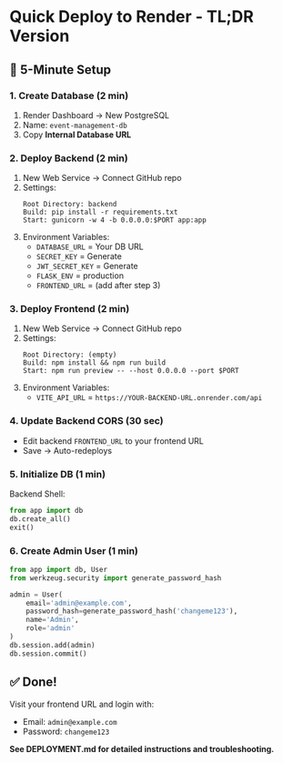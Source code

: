 # Quick Deploy to Render - TL;DR Version

## 🚀 5-Minute Setup

### 1. Create Database (2 min)

1. Render Dashboard → New PostgreSQL
2. Name: `event-management-db`
3. Copy **Internal Database URL**

### 2. Deploy Backend (2 min)

1. New Web Service → Connect GitHub repo
2. Settings:
   ```
   Root Directory: backend
   Build: pip install -r requirements.txt
   Start: gunicorn -w 4 -b 0.0.0.0:$PORT app:app
   ```
3. Environment Variables:
   - `DATABASE_URL` = Your DB URL
   - `SECRET_KEY` = Generate
   - `JWT_SECRET_KEY` = Generate
   - `FLASK_ENV` = production
   - `FRONTEND_URL` = (add after step 3)

### 3. Deploy Frontend (2 min)

1. New Web Service → Connect GitHub repo
2. Settings:
   ```
   Root Directory: (empty)
   Build: npm install && npm run build
   Start: npm run preview -- --host 0.0.0.0 --port $PORT
   ```
3. Environment Variables:
   - `VITE_API_URL` = `https://YOUR-BACKEND-URL.onrender.com/api`

### 4. Update Backend CORS (30 sec)

- Edit backend `FRONTEND_URL` to your frontend URL
- Save → Auto-redeploys

### 5. Initialize DB (1 min)

Backend Shell:

```python
from app import db
db.create_all()
exit()
```

### 6. Create Admin User (1 min)

```python
from app import db, User
from werkzeug.security import generate_password_hash

admin = User(
    email='admin@example.com',
    password_hash=generate_password_hash('changeme123'),
    name='Admin',
    role='admin'
)
db.session.add(admin)
db.session.commit()
```

## ✅ Done!

Visit your frontend URL and login with:

- Email: `admin@example.com`
- Password: `changeme123`

**See DEPLOYMENT.md for detailed instructions and troubleshooting.**
